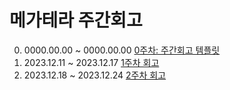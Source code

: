 # 메가테라 주간회고
0. 0000.00.00 ~ 0000.00.00 [0주차: 주간회고 템플릿](/blog/Megatera9/template.md)
1. 2023.12.11 ~ 2023.12.17 [1주차 회고](/blog/Megatera9/week1/)
1. 2023.12.18 ~ 2023.12.24 [2주차 회고](/blog/Megatera9/week2/)